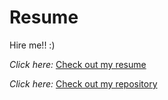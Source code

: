 # Resume
Hire me!!
:)

_Click here:_
[Check out my resume](RESUME.md)

_Click here:_
[Check out my repository](https://github.com/RMDEVCLT?tab=repositories)
